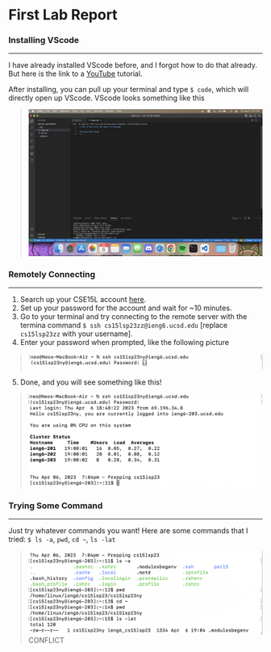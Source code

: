 # First Lab Report

### Installing VScode
---
I have already installed VScode before, and I forgot how to do that already. But here is the link to a [YouTube](https://www.youtube.com/watch?v=rXus3c3U10w) tutorial.

After installing, you can pull up your terminal and type `$ code`, which will directly open up VScode. VScode looks something like this 
> ![vscode][3]

### Remotely Connecting
---
1. Search up your CSE15L account [here](https://sdacs.ucsd.edu/~icc/index.php).
2. Set up your password for the account and wait for ~10 minutes.
3. Go to your terminal and try connecting to the remote server with the termina command `$ ssh cs15lsp23zz@ieng6.ucsd.edu` [replace `cs15lsp23zz` with your username].
4. Enter your password when prompted, like the following picture 
> ![pw_prompt](pw_prompt_screenshot.png)
5. Done, and you will see something like this!
> ![server_connected](server_connected.png)

### Trying Some Command
---
Just try whatever commands you want! Here are some commands that I tried: `$ ls -a`, `pwd`, `cd ~`, `ls -lat`
> ![commands][4]
CONFLICT



[3]: vscode.png
[4]: commands.png
